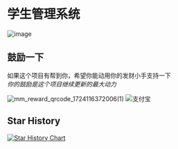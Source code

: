 # 学生管理系统

![image](https://github.com/user-attachments/assets/1470041a-95a9-4503-941b-9a0f0f1fe0a6)

## 鼓励一下

如果这个项目有帮到你，希望你能动用你的发财小手支持一下  
_你的鼓励是这个项目继续更新的最大动力_  

![mm_reward_qrcode_1724116372006(1)](https://github.com/user-attachments/assets/ae10606c-2a42-4486-8e6d-7b7d056ca8f4)
![支付宝](https://github.com/user-attachments/assets/3c686079-ddee-498b-9188-2639d0b7bbac)

## Star History  

[![Star History Chart](https://api.star-history.com/svg?repos=zongru666/student-manager&type=Timeline)](https://star-history.com/#zongru666/student-manager&Timeline)
